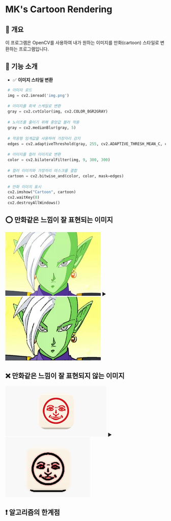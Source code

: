 # MK's Cartoon Rendering

## 📌 개요
이 프로그램은 OpenCV를 사용하여 내가 원하는 이미지를 만화(cartoon) 스타일로 변환하는 프로그램입니다.   

## :memo: 기능 소개
- ✅ **이미지 스타일 변환**
```python
 # 이미지 로드
 img = cv2.imread('img.png')

 # 이미지를 회색 스케일로 변환
 gray = cv2.cvtColor(img, cv2.COLOR_BGR2GRAY)

 # 노이즈를 줄이기 위해 중앙값 블러 적용
 gray = cv2.medianBlur(gray, 5)

 # 적응형 임계값을 사용하여 가장자리 감지
 edges = cv2.adaptiveThreshold(gray, 255, cv2.ADAPTIVE_THRESH_MEAN_C, cv2.THRESH_BINARY, 9, 9)

 # 이미지를 컬러 이미지로 변환
 color = cv2.bilateralFilter(img, 9, 300, 300)

 # 컬러 이미지와 가장자리 마스크를 결합
 cartoon = cv2.bitwise_and(color, color, mask=edges)

 # 만화 이미지 표시
 cv2.imshow("Cartoon", cartoon)
 cv2.waitKey(0)
 cv2.destroyAllWindows()
```
## :o: 만화같은 느낌이 잘 표현되는 이미지
<img src="https://github.com/Mean-Key/MK_CV_CR/blob/main/img/character.png" width="300" height="200"/>  :arrow_forward:  <img src="https://github.com/Mean-Key/MK_CV_CR/blob/main/img/character-cr.png" width="300" height="200"/>


## :x: 만화같은 느낌이 잘 표현되지 않는 이미지
<img src="https://github.com/Mean-Key/MK_CV_CR/blob/main/img/face.png"/>  :arrow_forward:  <img src="https://github.com/Mean-Key/MK_CV_CR/blob/main/img/face-cr.png">


## :heavy_exclamation_mark: 알고리즘의 한계점
